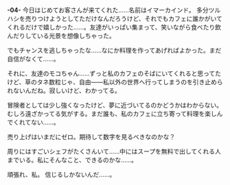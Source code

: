 <!-- title: フワワの日記: 4日目 -->

**-04-**
今日はじめてお客さんが来てくれた……名前はイマーカインド。
多分ツルハシを売りつけようとしてただけなんだろうけど、それでもカフェに誰かがいてくれるだけで嬉しかった……。友達がいっぱい集まって、笑いながら食べたり飲んだりしている光景を想像しちゃった。

でもチャンスを逃しちゃったな……なにか料理を作ってあげればよかった。まだ自信がなくて……。

それに、友達のモコちゃん……ずっと私のカフェのそばにいてくれると思ってたけど、草のタネ数粒じゃ、自由――私以外の世界へ行ってしまうのを引き止められないんだね。寂しいけど、わかってる。

冒険者としては少し強くなったけど、夢に近づいてるのかどうかはわからない。むしろ遠ざかってる気がする。まだ誰も、私のカフェに立ち寄って料理を楽しんでくれてない……。

売り上げはいまだにゼロ。期待して数字を見るべきなのかな？

周りにはすごいシェフがたくさんいて……中にはスープを無料で出してくれる人までいる。私にそんなこと、できるのかな……。

頑張れ、私。
信じるしかないんだ……。
